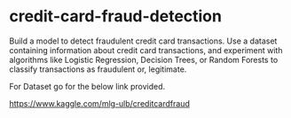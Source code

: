 # credit-card-fraud-detection

Build a model to detect fraudulent credit card transactions. Use a dataset containing information about credit card transactions, and experiment with algorithms like Logistic Regression, Decision Trees, or Random Forests to classify transactions as fraudulent or, legitimate.

For Dataset go for the below link provided.

https://www.kaggle.com/mlg-ulb/creditcardfraud
